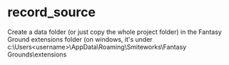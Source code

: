 # record_source

Create a data folder (or just copy the whole project folder) in the Fantasy Ground  extensions folder (on windows, it's under c:\Users\<username>\AppData\Roaming\Smiteworks\Fantasy Grounds\extensions

